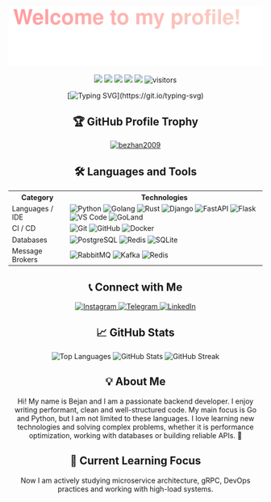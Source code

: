 ![](assets/Top_up.svg)

<p align="center">
    <a href="https://github.com/bezhan2009/bezhan2009"><img src="https://img.shields.io/badge/status-updating-brightgreen.svg"></a>
    <a href="https://github.com/python/cpython"><img src="https://img.shields.io/badge/Python-3.12-FF1493.svg"></a>
    <a href="https://go.dev/"><img src="https://img.shields.io/badge/Go-1.22-00ADD8.svg"></a>
    <a href="https://www.rust-lang.org/"><img src="https://img.shields.io/badge/Rust-1.76.0-DEA584.svg"></a>
    <a href="https://github.com/bezhan2009/bezhan2009/graphs/contributors"><img src="https://img.shields.io/github/contributors/bezhan2009/bezhan2009?color=blue"></a>
    <img src="https://visitor-badge.laobi.icu/badge?page_id=bezhan2009.bezhan2009" alt="visitors"/>
</p>

<div align="center">
    
[![Typing SVG](https://readme-typing-svg.herokuapp.com?color=%2336BCF7&center=true&vCenter=true&width=600&lines=Hi+there+👋,+I'm+Bejan+Karimov;Backend+Developer+%7C+Go+%7C+Python;Passionate+about+performance+and+scalability;Always+learning+and+exploring!)](https://git.io/typing-svg)

</div>

<h2 align="center">🏆 GitHub Profile Trophy</h2>
<p align="center">
    <a href="https://github.com/ryo-ma/github-profile-trophy">
        <img src="https://github-profile-trophy.vercel.app/?username=bezhan2009&theme=darkhub&no-frame=true&margin-w=15&margin-h=15&column=7" alt="bezhan2009" />
    </a>
</p>

<h2 align="center">🛠️ Languages and Tools</h2>
<table align="center">
  <tr>
    <th>Category</th>
    <th>Technologies</th>
  </tr>
  <tr>
    <td>Languages / IDE</td>
    <td>
      <img src="https://img.shields.io/badge/-Python-3776AB?style=flat&logo=Python&logoColor=white" alt="Python" />
      <img src="https://img.shields.io/badge/-Go-00ADD8?style=flat&logo=go&logoColor=white" alt="Golang" />
      <img src="https://img.shields.io/badge/-Rust-000000?style=flat&logo=Rust&logoColor=white" alt="Rust" />
      <img src="https://img.shields.io/badge/-Django-092E20?style=flat&logo=Django&logoColor=white" alt="Django" />
      <img src="https://img.shields.io/badge/-FastAPI-009688?style=flat&logo=FastAPI&logoColor=white" alt="FastAPI" />
      <img src="https://img.shields.io/badge/-Flask-000000?style=flat&logo=Flask&logoColor=white" alt="Flask" />
      <img src="https://img.shields.io/badge/-VS%20Code-007ACC?style=flat&logo=vscode&logoColor=white" alt="VS Code" />
      <img src="https://img.shields.io/badge/-GoLand-00ADD8?style=flat&logo=goland&logoColor=white" alt="GoLand" />
    </td>
  </tr>
  <tr>
    <td>CI / CD</td>
    <td>
      <img src="https://img.shields.io/badge/-Git-F05032?style=flat&logo=git&logoColor=white" alt="Git" />
      <img src="https://img.shields.io/badge/-GitHub-181717?style=flat&logo=github&logoColor=white" alt="GitHub" />
      <img src="https://img.shields.io/badge/-Docker-2496ED?style=flat&logo=docker&logoColor=white" alt="Docker" />
    </td>
  </tr>
  <tr>
    <td>Databases</td>
    <td>
      <img src="https://img.shields.io/badge/-PostgreSQL-336791?style=flat&logo=postgresql&logoColor=black" alt="PostgreSQL" />
      <img src="https://img.shields.io/badge/-Redis-DC382D?style=flat&logo=redis&logoColor=white" alt="Redis" />
      <img src="https://img.shields.io/badge/-SQLite-003B57?style=flat&logo=sqlite&logoColor=white" alt="SQLite" />
    </td>
  </tr>
  <tr>
    <td>Message Brokers</td>
    <td>
      <img src="https://img.shields.io/badge/-RabbitMQ-FF6600?style=flat&logo=rabbitmq&logoColor=white" alt="RabbitMQ" />
      <img src="https://img.shields.io/badge/-Kafka-231F20?style=flat&logo=apache-kafka&logoColor=white" alt="Kafka" />
      <img src="https://img.shields.io/badge/-Redis-800000?style=flat&logo=redis&logoColor=white" alt="Redis" />
    </td>
  </tr>
</table>

<h2 align="center">📞 Connect with Me</h2>

<p align="center">
  <a href="https://www.instagram.com/karimov_bezhan2009/" target="new">
    <img src="https://img.icons8.com/color/48/000000/instagram-new.png" alt="Instagram" width="40" height="40"/>
  </a>
  <a href="https://t.me/JustBejan" target="new">
    <img src="https://img.icons8.com/color/48/000000/telegram-app.png" alt="Telegram" width="40" height="40"/>
  </a>
  <a href="https://www.linkedin.com/in/bezhan-karimov-002292334/" target="new">
    <img src="https://img.icons8.com/color/48/000000/linkedin.png" alt="LinkedIn" width="40" height="40"/>
  </a>
</p>

<h2 align="center">📈 GitHub Stats</h2>

<p align="center">    
  <img src="https://github-readme-stats.vercel.app/api/top-langs/?username=bezhan2009&hide=html&theme=dark&hide_border=true" alt="Top Languages" />
  <img src="https://github-readme-stats.vercel.app/api?username=bezhan2009&show_icons=true&theme=chartreuse-dark&hide_border=true" alt="GitHub Stats" />
  <img src="https://github-readme-streak-stats.herokuapp.com/?user=bezhan2009&theme=chartreuse-dark&hide_border=true" alt="GitHub Streak" />
</p>

<h2 align="center">💡 About Me</h2>

<p align="center">
    Hi! My name is Bejan and I am a passionate backend developer. I enjoy writing performant, clean and well-structured code. My main focus is Go and Python, but I am not limited to these languages. I love learning new technologies and solving complex problems, whether it is performance optimization, working with databases or building reliable APIs. 🚀
</p>

<h2 align="center">🎯 Current Learning Focus</h2>
<p align="center">
    Now I am actively studying microservice architecture, gRPC, DevOps practices and working with high-load systems.
</p>

